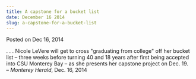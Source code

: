 ```yaml
---
title: A capstone for a bucket list
date: December 16 2014
slug: a-capstone-for-a-bucket-list
---
```


 



<span class="date">Posted on Dec 16, 2014    </span>
<p>. . . Nicole LeVere will get to cross &quot;graduating from college&quot;
off her bucket list &#x2013; three weeks before turning 40 and 18 years
after first being accepted into CSU Monterey Bay &#x2013; as she presents
her capstone project on Dec. 19.<br>
&#x2013; <em>Monterey Herald</em>, Dec. 16, 2014</br></p>





 
